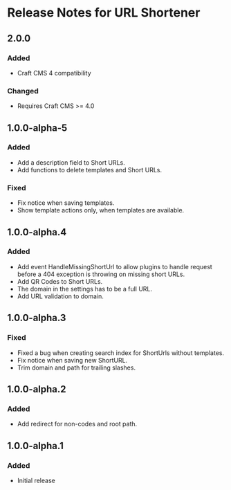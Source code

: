 # Release Notes for URL Shortener

## 2.0.0

### Added

- Craft CMS 4 compatibility

### Changed

- Requires Craft CMS >= 4.0

## 1.0.0-alpha-5

### Added

- Add a description field to Short URLs.
- Add functions to delete templates and Short URLs.

### Fixed

- Fix notice when saving templates.
- Show template actions only, when templates are available.

## 1.0.0-alpha.4

### Added

- Add event HandleMissingShortUrl to allow plugins to handle request before a 404 exception is throwing on missing short URLs.
- Add QR Codes to Short URLs.
- The domain in the settings has to be a full URL.
- Add URL validation to domain.

## 1.0.0-alpha.3

### Fixed

- Fixed a bug when creating search index for ShortUrls without templates.
- Fix notice when saving new ShortURL.
- Trim domain and path for trailing slashes.

## 1.0.0-alpha.2

### Added

- Add redirect for non-codes and root path.

## 1.0.0-alpha.1

### Added

- Initial release
